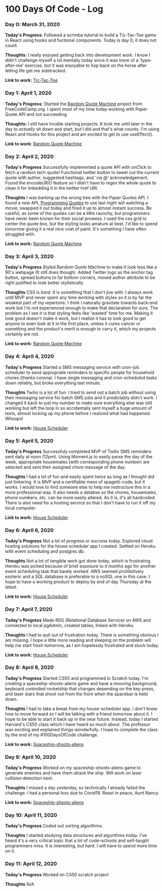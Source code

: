 # 100 Days Of Code - Log

### Day 0: March 31, 2020 

**Today's Progress**: Followed a scrimba tutorial to build a Tic-Tac-Toe game in React using hooks and fuctional components. Today is day 0, it does not count.

**Thoughts:** I really enjoyed getting back into development work. I know I didn't challenge myself a lot mentally today since it was more of a 'type-after-me' exercise, but it was enjoyable to hop back on the horse after letting life get me sidetracked. 

**Link to work:** [Tic-Tac-Toe](https://github.com/MCStuart/tic-tac-toe)

### Day 1: April 1, 2020 

**Today's Progress**: Started the [Random Quote Machine](https://www.freecodecamp.org/learn/front-end-libraries/front-end-libraries-projects/build-a-random-quote-machine) project from FreeCodeCamp.org. I spent most of my time today working with Paper Quote API and not succeeding. 

**Thoughts:** I still have trouble starting projects. It took me until later in the day to *actually* sit down and start, but I did and that's what counts. I'm using React and Hooks for this project and am excited to get to use useEffect().

**Link to work:** [Random Quote Machine](https://github.com/MCStuart/random-quote-generator)

### Day 2: April 2, 2020

**Today's Progress** Successfully implemented a quote API with onClick to fetch a random tech quote! Functional twitter button to tweet out the current quote with author, suggested hashtags, and 'via @' acknowledgement. Found the encodeURI() feature so I didn't have to regex the whole quote to clean it for imbedding it in the twitter href URI.

**Thoughts** I was barking up the wrong tree with the Paper Quotes API. I found a new API, [Programming Quotes](http://quotes.stormconsultancy.co.uk/api) to use last night will watching a movie, swapped it out today and fired it up to almost instant success. Be careful, as some of the quotes can be a little raunchy, but programmers have never been known for their social prowess. I used the css grid to center the quote box, but the styling looks amature at best. I'd like to spend tomorrow giving it a real nice coat of paint. It's something I have often struggled with. 

**Link to work:** [Random Quote Machine](https://github.com/MCStuart/random-quote-generator)

### Day 3: April 3, 2020

**Today's Progress** Styled Random Quote Machine to make it look less like a 90's webpage (It still does though). Added Twitter logo as the anchor tag button, spread buttons to far bottom corners, moved author attribute to be right justified to look better stylistically 

**Thoughts** CSS is *hard*. It is something that I don't jive with. I always work until MVP and never spent any time working with styles so it is by far the weakest part of my repertoire. I think I naturally gravitate towards back-end work but I'm not experienced enough to make that declaration for sure. The problem as I see it is that styling feels like 'wasted' time for me. Making it look good doesn't make it work, but I realize it has to look good to get anyone to even look at it in the first place, unless it cures cancer or something and the product's merit is enough to carry it, which my projects certainly are not. 

**Link to work:** [Random Quote Machine](https://github.com/MCStuart/random-quote-generator)

### Day 4: April 4, 2020

**Today's Progress** Started a SMS messaging service with cron-job scheduler to send appropriate reminders to specific people for household chores (thanks corona). I have single messaging and cron-scheduled tasks down reliably, but broke everything last minute.

**Thoughts** Twilio is a lot of fun. I tried to send out a batch job without using their messaging service for batch SMS jobs and it predictably didn't work. I changed it back to just my number to make sure everything else was still working but left the loop in so accidentally sent myself a huge amount of texts, almost locking up my phone before I realized what had happened. Whoops!

**Link to work:** [House Scheduler](https://github.com/MCStuart/house-scheduler)

### Day 5: April 5, 2020

**Today's Progress** Successfuly completed MVP of Twilio SMS reminders sent daily at noon (12pm). Using Moment.js to easily parse the day of the week, appropriate housemates (with corresponding phone number) are selected and sent their assigned chore message of the day. 

**Thoughts** I had a lot of fun and easily spent twice as long as I thought did just tinkering. It is MVP and a certifiable mess of spagetti-code, but it works. I would love to find someone else to help me restructure this in a more professional way. It also needs a databse so the chores, housemates, phone numbers, etc. can be more easily altered. As it is, it's all hardcoded. There is also need for a hosting service so that I don't have to run it off my local computer. 

**Link to work:** [House Scheduler](https://github.com/MCStuart/house-scheduler)

### Day 6: April 6, 2020

**Today's Progress** Not a lot of progress or success today. Explored cloud hosting solutions for the house scheduler app I created. Settled on Heroku with event scheduling and postgres db.

**Thoughts** Not a lot of tangible work got done today, which is frustrating. Heroku was picked because of brief exposure to it months ago for another event scheduling task that barely worked. AWS seemed prohibitively esoteric and a SQL database is preferable to a noSQL one in this case. I hope to have a working product to deploy by end of day Thursday at the latest. 

**Link to work:** [House Scheduler](https://github.com/MCStuart/house-scheduler)

### Day 7: April 7, 2020

**Today's Progress** Made RDS (Relational Database Service) on AWS and connected to local pgAdmin, created tables, linked with Heroku.

**Thoughts** I had to quit out of frustration today. There is something obvious I am missing. I hope a little more reading and sleeping on the problem will help me start fresh tomorrow, as I am hopelessly frustrated and stuck today. 

**Link to work:** [House Scheduler](https://github.com/MCStuart/house-scheduler)

### Day 8: April 8, 2020

**Today's Progress** Started CS50 and programmed in Scratch today. I'm creating a spaceship-shoots-aliens game and have a mooving background, keyboard controlled rocketship that changes depending on the key-press, and laser stars that shoot out from the front when the spacebar is held down. 

**Thoughts** I had to take a break from my house-scheduler app. I don't know how to move forward so I will be talking with a friend tomorrow about it. I hope to be able to start it back up in the near future. Instead, today I started Harvard's CS50 class which I have heard so much about. The professor was exciting and explained things wonderfully. I hope to complete the class by the end of my #100DaysOfCode challenge.

**Link to work:** [Spaceship-shoots-aliens]()

### Day 9: April 10, 2020

**Today's Progress** Worked on my spaceship-shoots-aliens game to generate enemies and have them attack the ship. Will work on laser collision detection next.

**Thoughts** I missed a day yesterday, so technically I already failed the challenge. I had a personal loss due to Covid19. Reast in peace, Aunt Nancy.

**Link to work:** [Spaceship-shoots-aliens]()

### Day 10: April 11, 2020

**Today's Progress** Coded out sorting algorithms.

**Thoughts** I started studying data structures and algorithms today. I've heard it's a very critical topic that a lot of code-schools and self-taught programmers miss. It is interesting, but hard. I will have to spend more time on it. 

### Day 11: April 12, 2020

**Today's Progress** Worked on CS50 scratch project

**Thoughts** N/A
